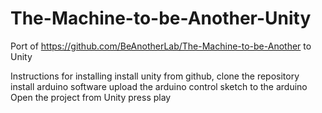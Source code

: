 # The-Machine-to-be-Another-Unity
Port of https://github.com/BeAnotherLab/The-Machine-to-be-Another to Unity

Instructions for installing
install unity
from github, clone the repository
install arduino software
upload the arduino control sketch to the arduino
Open the project from Unity
press play
